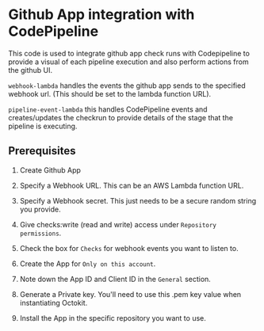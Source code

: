 # Github App integration with CodePipeline

This code is used to integrate github app check runs with Codepipeline to provide a visual of each pipeline execution and also perform actions from the github UI.


`webhook-lambda` handles the events the github app sends to the specified webhook url. (This should be set to the lambda function URL).

`pipeline-event-lambda` this handles CodePipeline events and creates/updates the checkrun to provide details of the stage that the pipeline is executing.

## Prerequisites
1. Create Github App
2. Specify a Webhook URL. This can be an AWS Lambda function URL.
3. Specify a Webhook secret. This just needs to be a secure random string you provide.
4. Give checks:write (read and write) access under `Repository permissions`.
5. Check the box for `Checks` for webhook events you want to listen to.
6. Create the App for `Only on this account`.

7. Note down the App ID and Client ID in the `General` section.
8. Generate a Private key. You'll need to use this .pem key value when instantiating Octokit.
9. Install the App in the specific repository you want to use.